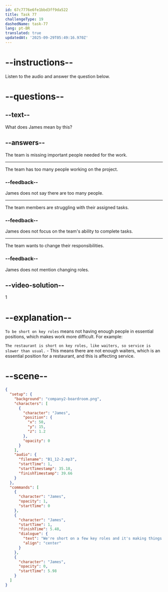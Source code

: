 ```yaml
---
id: 67c7776e6fe1bbd3ff9da522
title: Task 77
challengeType: 19
dashedName: task-77
lang: pt-BR
translated: true
updatedAt: '2025-09-29T05:49:16.970Z'
---
```


<!-- (Audio) James: We're short on a few key roles and it's making things difficult for everyone. -->

# --instructions--

Listen to the audio and answer the question below.  

# --questions--

## --text--

What does James mean by this?  

## --answers--

The team is missing important people needed for the work.  

---

The team has too many people working on the project.  

### --feedback--

James does not say there are too many people.  

---

The team members are struggling with their assigned tasks.  

### --feedback--

James does not focus on the team's ability to complete tasks.

---

The team wants to change their responsibilities.  

### --feedback--

James does not mention changing roles.

## --video-solution--

1  

# --explanation--

`To be short on key roles` means not having enough people in essential positions, which makes work more difficult. For example:

`The restaurant is short on key roles, like waiters, so service is slower than usual.` - This means there are not enough waiters, which is an essential position for a restaurant, and this is affecting service.

# --scene--

```json
{
  "setup": {
    "background": "company2-boardroom.png",
    "characters": [
      {
        "character": "James",
        "position": {
          "x": 50,
          "y": 15,
          "z": 1.2
        },
        "opacity": 0
      }
    ],
    "audio": {
      "filename": "B1_12-2.mp3",
      "startTime": 1,
      "startTimestamp": 35.18,
      "finishTimestamp": 39.66
    }
  },
  "commands": [
    {
      "character": "James",
      "opacity": 1,
      "startTime": 0
    },
    {
      "character": "James",
      "startTime": 1,
      "finishTime": 5.48,
      "dialogue": {
        "text": "We're short on a few key roles and it's making things difficult for everyone.",
        "align": "center"
      }
    },
    {
      "character": "James",
      "opacity": 0,
      "startTime": 5.98
    }
  ]
}
```
